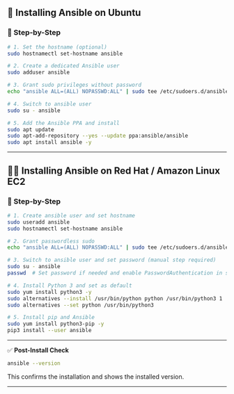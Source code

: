 
## 🐧 Installing Ansible on Ubuntu

### 🧾 Step-by-Step

```bash
# 1. Set the hostname (optional)
sudo hostnamectl set-hostname ansible

# 2. Create a dedicated Ansible user
sudo adduser ansible

# 3. Grant sudo privileges without password
echo "ansible ALL=(ALL) NOPASSWD:ALL" | sudo tee /etc/sudoers.d/ansible

# 4. Switch to ansible user
sudo su - ansible

# 5. Add the Ansible PPA and install
sudo apt update
sudo apt-add-repository --yes --update ppa:ansible/ansible
sudo apt install ansible -y
```

---

## 🧑‍💻 Installing Ansible on Red Hat / Amazon Linux EC2

### 🧾 Step-by-Step

```bash
# 1. Create ansible user and set hostname
sudo useradd ansible
sudo hostnamectl set-hostname ansible

# 2. Grant passwordless sudo
echo "ansible ALL=(ALL) NOPASSWD:ALL" | sudo tee /etc/sudoers.d/ansible

# 3. Switch to ansible user and set password (manual step required)
sudo su - ansible
passwd  # Set password if needed and enable PasswordAuthentication in sshd_config

# 4. Install Python 3 and set as default
sudo yum install python3 -y
sudo alternatives --install /usr/bin/python python /usr/bin/python3 1
sudo alternatives --set python /usr/bin/python3

# 5. Install pip and Ansible
sudo yum install python3-pip -y
pip3 install --user ansible
```

---

✅ **Post-Install Check**

```bash
ansible --version
```

This confirms the installation and shows the installed version.

---

